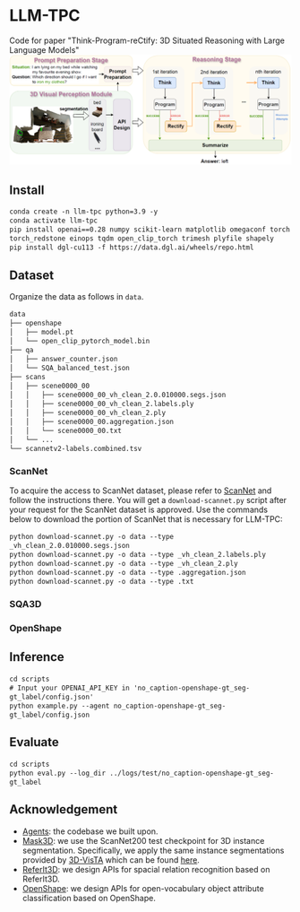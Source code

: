 # LLM-TPC
Code for paper "Think-Program-reCtify: 3D Situated Reasoning with Large Language Models"
<img src="images/LLM-TPC.png"/>

## Install
```Shell
conda create -n llm-tpc python=3.9 -y
conda activate llm-tpc
pip install openai==0.28 numpy scikit-learn matplotlib omegaconf torch torch_redstone einops tqdm open_clip_torch trimesh plyfile shapely
pip install dgl-cu113 -f https://data.dgl.ai/wheels/repo.html
```

## Dataset
Organize the data as follows in `data`.
```Shell
data
├── openshape
│   ├── model.pt
│   └── open_clip_pytorch_model.bin
├── qa
│   ├── answer_counter.json
│   └── SQA_balanced_test.json
├── scans
│   ├── scene0000_00
│   │   ├── scene0000_00_vh_clean_2.0.010000.segs.json
│   │   ├── scene0000_00_vh_clean_2.labels.ply
│   │   ├── scene0000_00_vh_clean_2.ply
│   │   ├── scene0000_00.aggregation.json
│   │   └── scene0000_00.txt
│   └── ...
└── scannetv2-labels.combined.tsv
```

### ScanNet
To acquire the access to ScanNet dataset, please refer to [ScanNet](https://github.com/ScanNet/ScanNet) and follow the instructions there. You will get a `download-scannet.py` script after your request for the ScanNet dataset is approved. Use the commands below to download the portion of ScanNet that is necessary for LLM-TPC:
```Shell
python download-scannet.py -o data --type _vh_clean_2.0.010000.segs.json
python download-scannet.py -o data --type _vh_clean_2.labels.ply
python download-scannet.py -o data --type _vh_clean_2.ply
python download-scannet.py -o data --type .aggregation.json
python download-scannet.py -o data --type .txt
```

### SQA3D

### OpenShape


## Inference
```Shell
cd scripts
# Input your OPENAI_API_KEY in 'no_caption-openshape-gt_seg-gt_label/config.json'
python example.py --agent no_caption-openshape-gt_seg-gt_label/config.json
```

## Evaluate
```Shell
cd scripts
python eval.py --log_dir ../logs/test/no_caption-openshape-gt_seg-gt_label
```

## Acknowledgement
- [Agents](https://github.com/aiwaves-cn/agents): the codebase we built upon.
- [Mask3D](https://github.com/JonasSchult/Mask3D): we use the ScanNet200 test checkpoint for 3D instance segmentation. Specifically, we apply the same instance segmentations provided by [3D-VisTA](https://github.com/3d-vista/3D-VisTA) which can be found [here](https://github.com/3d-vista/3D-VisTA/issues/12).
- [ReferIt3D](https://github.com/referit3d/referit3d): we design APIs for spacial relation recognition based on ReferIt3D.
- [OpenShape](https://github.com/Colin97/OpenShape_code): we design APIs for open-vocabulary object attribute classification based on OpenShape.
